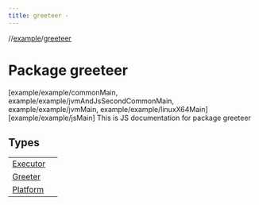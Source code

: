 ```yaml
---
title: greeteer -
---
```

//[example](../index.html)/[greeteer](index.html)



# Package greeteer  
 [example/example/commonMain, example/example/jvmAndJsSecondCommonMain, example/example/jvmMain, example/example/linuxX64Main]  [example/example/jsMain] This is JS documentation for package greeteer

## Types  


| | |
|---|---|
| [Executor](-executor/index.html)| |
| [Greeter](-greeter/index.html)| |
| [Platform](-platform/index.html)| |




